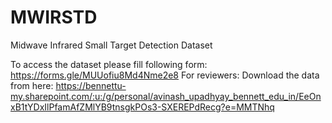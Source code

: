 # MWIRSTD
Midwave Infrared Small Target Detection Dataset

To access the dataset please fill following form: https://forms.gle/MUUofiu8Md4Nme2e8
For reviewers: Download the data from here:
https://bennettu-my.sharepoint.com/:u:/g/personal/avinash_upadhyay_bennett_edu_in/EeOnxB1tYDxIlPfamAfZMlYB9tnsgkPOs3-SXEREPdRecg?e=MMTNhq
